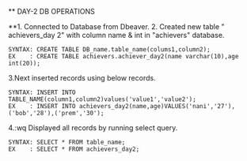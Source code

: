 ** DAY-2 DB OPERATIONS

**1. Connected to Database from Dbeaver.
2. Created new table " achievers_day 2" with column name & int in "achievers" database.
```mysql
SYNTAX: CREATE TABLE DB_name.table_name(colums1,column2);
EX    : CREATE TABLE achievers.achiever_day2(name varchar(10),age int(20));
```
3.Next inserted records using below records.
```mysql
SYNTAX: INSERT INTO TABLE_NAME(column1,column2)values('value1','value2');
EX    : INSERT INTO achievers_day2(name,age)VALUES('nani','27'),('bob','28'),('prem','30');
```
4.:wq
Displayed all records by running select query.
```mysql
SYNTAX: SELECT * FROM table_name;
EX    : SELECT * FROM achievers_day2;
````